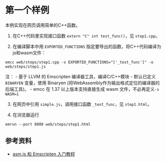 # 第一个样例

本例实现在网页调用简单的C++函数。

1. 在C++代码里实现接口函数 `extern "C" int test_func()`，见 `step1.cpp`。

2. 在编译脚本中用 `EXPORTED_FUNCTIONS` 指定要导出的函数，将C++代码编译为js和wasm文件：

```
emcc web/steps/step1.cpp -s EXPORTED_FUNCTIONS="['_test_func']" -o web/steps/step1.js
```
注：
    - 基于 LLVM 的 Emscripten 编译器工具，编译C/C++模块
    - 默认已定义 `BINARYEN` 变量，使用 Binaryen (将WebAssembly作为输出格式定位的编译器的后端工具)。
    - emcc 在 1.37 以上版本支持直接生成 wasm 文件，不必再定义`-s WASM=1`

3. 在网页中引用 `simple.js`，调用接口函数 `_test_func`，见 `step1.html`。 

4. 在浏览器运行

```
emrun --port 8080 web/steps/step1.html
```

## 参考资料

- [asm.js 和 Emscripten 入门教程](http://www.ruanyifeng.com/blog/2017/09/asmjs_emscripten.html)
